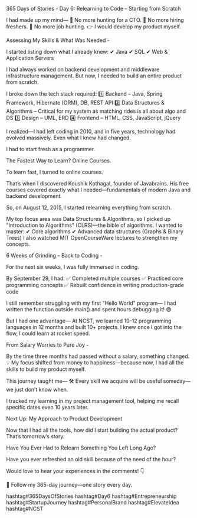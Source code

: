 365 Days of Stories - Day 6: Relearning to Code – Starting from Scratch

I had made up my mind—
🚫 No more hunting for a CTO.
🚫 No more hiring freshers.
🚫 No more job hunting.
👉 I would develop my product myself.

Assessing My Skills & What Was Needed -

I started listing down what I already knew:
✔ Java
✔ SQL
✔ Web & Application Servers

I had always worked on backend development and middleware infrastructure management. But now, I needed to build an entire product from scratch.

I broke down the tech stack required:
1️⃣ Backend – Java, Spring Framework, Hibernate (ORM), DB, REST API
2️⃣ Data Structures & Algorithms – Critical for my system as matching rides is all about algo and DS
3️⃣ Design – UML, ERD
4️⃣ Frontend – HTML, CSS, JavaScript, jQuery

I realized—I had left coding in 2010, and in five years, technology had evolved massively. Even what I knew had changed.

I had to start fresh as a programmer.

The Fastest Way to Learn? Online Courses.

To learn fast, I turned to online courses.

That’s when I discovered Koushik Kothagal, founder of Javabrains. His free courses covered exactly what I needed—fundamentals of modern Java and backend development.

So, on August 12, 2015, I started relearning everything from scratch.

My top focus area was Data Structures & Algorithms, so I picked up "Introduction to Algorithms" (CLRS)—the bible of algorithms.
I wanted to master:
✔ Core algorithms
✔ Advanced data structures (Graphs & Binary Trees)
I also watched MIT OpenCourseWare lectures to strengthen my concepts.

6 Weeks of Grinding – Back to Coding -

For the next six weeks, I was fully immersed in coding.

By September 29, I had:
✅ Completed multiple courses
✅ Practiced core programming concepts
✅ Rebuilt confidence in writing production-grade code

I still remember struggling with my first "Hello World" program—
I had written the function outside main() and spent hours debugging it! 😅

But I had one advantage—
At NCST, we learned 10-12 programming languages in 12 months and built 10+ projects. I knew once I got into the flow, I could learn at rocket speed.

From Salary Worries to Pure Joy -

By the time three months had passed without a salary, something changed.
💡 My focus shifted from money to happiness—because now, I had all the skills to build my product myself.

This journey taught me—
🛠 Every skill we acquire will be useful someday—we just don’t know when.

I tracked my learning in my project management tool, helping me recall specific dates even 10 years later.

Next Up: My Approach to Product Development

Now that I had all the tools, how did I start building the actual product? That’s tomorrow’s story.

Have You Ever Had to Relearn Something You Left Long Ago?

Have you ever refreshed an old skill because of the need of the hour?

Would love to hear your experiences in the comments! 👇

🚀 Follow my 365-day journey—one story every day.

hashtag#365DaysOfStories hashtag#Day6 hashtag#Entrepreneurship hashtag#StartupJourney hashtag#PersonalBrand hashtag#ElevateIdea hashtag#NCST